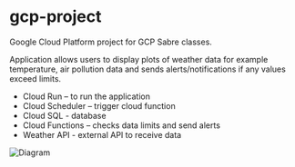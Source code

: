# gcp-project
 Google Cloud Platform project for GCP Sabre classes.
 
Application allows users to display plots of weather data for example temperature, air pollution data and sends alerts/notifications if any values exceed limits.

- Cloud Run – to run the application
- Cloud Scheduler – trigger cloud function
- Cloud SQL - database
- Cloud Functions – checks data limits and send alerts
- Weather API - external API to receive data

![Diagram](https://github.com/user-attachments/assets/d76db551-bae3-4395-8384-1629433804f0)
